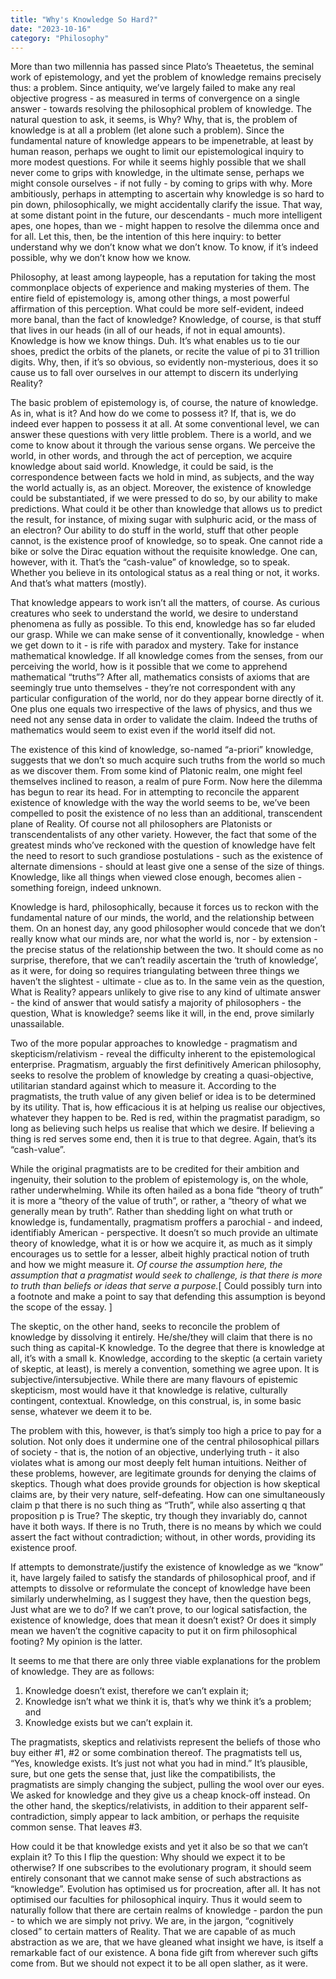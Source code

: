 ```yaml
---
title: "Why's Knowledge So Hard?"
date: "2023-10-16"
category: "Philosophy"
---
```


More than two millennia has passed since Plato’s Theaetetus, the seminal work of epistemology, and yet the problem of knowledge remains precisely thus: a problem. Since antiquity, we’ve largely failed to make any real objective progress - as measured in terms of convergence on a single answer - towards resolving the philosophical problem of knowledge. The natural question to ask, it seems, is Why? Why, that is, the problem of knowledge is at all a problem (let alone such a problem). Since the fundamental nature of knowledge appears to be impenetrable, at least by human reason, perhaps we ought to limit our epistemological inquiry to more modest questions. For while it seems highly possible that we shall never come to grips with knowledge, in the ultimate sense, perhaps we might console ourselves - if not fully - by coming to grips with why. More ambitiously, perhaps in attempting to ascertain why knowledge is so hard to pin down, philosophically, we might accidentally clarify the issue. That way, at some distant point in the future, our descendants - much more intelligent apes, one hopes, than we - might happen to resolve the dilemma once and for all. Let this, then, be the intention of this here inquiry: to better understand why we don’t know what we don’t know. To know, if it’s indeed possible, why we don’t know how we know.

Philosophy, at least among laypeople, has a reputation for taking the most commonplace objects of experience and making mysteries of them. The entire field of epistemology is, among other things, a most powerful affirmation of this perception. What could be more self-evident, indeed more banal, than the fact of knowledge? Knowledge, of course, is that stuff that lives in our heads (in all of our heads, if not in equal amounts). Knowledge is how we know things. Duh. It’s what enables us to tie our shoes, predict the orbits of the planets, or recite the value of pi to 31 trillion digits. Why, then, if it’s so obvious, so evidently non-mysterious, does it so cause us to fall over ourselves in our attempt to discern its underlying Reality?

The basic problem of epistemology is, of course, the nature of knowledge. As in, what is it? And how do we come to possess it? If, that is, we do indeed ever happen to possess it at all. At some conventional level, we can answer these questions with very little problem. There is a world, and we come to know about it through the various sense organs. We perceive the world, in other words, and through the act of perception, we acquire knowledge about said world. Knowledge, it could be said, is the correspondence between facts we hold in mind, as subjects, and the way the world actually is, as an object. Moreover, the existence of knowledge could be substantiated, if we were pressed to do so, by our ability to make predictions. What could it be other than knowledge that allows us to predict the result, for instance, of mixing sugar with sulphuric acid, or the mass of an electron? Our ability to do stuff in the world, stuff that other people cannot, is the existence proof of knowledge, so to speak. One cannot ride a bike or solve the Dirac equation without the requisite knowledge. One can, however, with it. That’s the “cash-value” of knowledge, so to speak. Whether you believe in its ontological status as a real thing or not, it works. And that’s what matters (mostly).

That knowledge appears to work isn’t all the matters, of course. As curious creatures who seek to understand the world, we desire to understand phenomena as fully as possible. To this end, knowledge has so far eluded our grasp. While we can make sense of it conventionally, knowledge - when we get down to it - is rife with paradox and mystery. Take for instance mathematical knowledge. If all knowledge comes from the senses, from our perceiving the world, how is it possible that we come to apprehend mathematical “truths”? After all, mathematics consists of axioms that are seemingly true unto themselves - they’re not correspondent with any particular configuration of the world, nor do they appear borne directly of it. One plus one equals two irrespective of the laws of physics, and thus we need not any sense data in order to validate the claim. Indeed the truths of mathematics would seem to exist even if the world itself did not.

The existence of this kind of knowledge, so-named “a-priori” knowledge, suggests that we don’t so much acquire such truths from the world so much as we discover them. From some kind of Platonic realm, one might feel themselves inclined to reason, a realm of pure Form. Now here the dilemma has begun to rear its head. For in attempting to reconcile the apparent existence of knowledge with the way the world seems to be, we’ve been compelled to posit the existence of no less than an additional, transcendent plane of Reality. Of course not all philosophers are Platonists or transcendentalists of any other variety. However, the fact that some of the greatest minds who’ve reckoned with the question of knowledge have felt the need to resort to such grandiose postulations - such as the existence of alternate dimensions - should at least give one a sense of the size of things. Knowledge, like all things when viewed close enough, becomes alien - something foreign, indeed unknown.

Knowledge is hard, philosophically, because it forces us to reckon with the fundamental nature of our minds, the world, and the relationship between them. On an honest day, any good philosopher would concede that we don’t really know what our minds are, nor what the world is, nor - by extension - the precise status of the relationship between the two. It should come as no surprise, therefore, that we can’t readily ascertain the ‘truth of knowledge’, as it were, for doing so requires triangulating between three things we haven’t the slightest - ultimate - clue as to. In the same vein as the question, What is Reality? appears unlikely to give rise to any kind of ultimate answer - the kind of answer that would satisfy a majority of philosophers - the question, What is knowledge? seems like it will, in the end, prove similarly unassailable.

Two of the more popular approaches to knowledge - pragmatism and skepticism/relativism - reveal the difficulty inherent to the epistemological enterprise. Pragmatism, arguably the first definitively American philosophy, seeks to resolve the problem of knowledge by creating a quasi-objective, utilitarian standard against which to measure it. According to the pragmatists, the truth value of any given belief or idea is to be determined by its utility. That is, how efficacious it is at helping us realise our objectives, whatever they happen to be. Red is red, within the pragmatist paradigm, so long as believing such helps us realise that which we desire. If believing a thing is red serves some end, then it is true to that degree. Again, that’s its “cash-value”.

While the original pragmatists are to be credited for their ambition and ingenuity, their solution to the problem of epistemology is, on the whole, rather underwhelming. While its often hailed as a bona fide “theory of truth” it is more a “theory of the value of truth”, or rather, a “theory of what we generally mean by truth”. Rather than shedding light on what truth or knowledge is, fundamentally, pragmatism proffers a parochial - and indeed, identifiably American - perspective. It doesn’t so much provide an ultimate theory of knowledge, what it is or how we acquire it, as much as it simply encourages us to settle for a lesser, albeit highly practical notion of truth and how we might measure it. _Of course the assumption here, the assumption that a pragmatist would seek to challenge, is that there is more to truth than beliefs or ideas that serve a purpose._[ Could possibly turn into a footnote and make a point to say that defending this assumption is beyond the scope of the essay. ]

The skeptic, on the other hand, seeks to reconcile the problem of knowledge by dissolving it entirely. He/she/they will claim that there is no such thing as capital-K knowledge. To the degree that there is knowledge at all, it’s with a small k. Knowledge, according to the skeptic (a certain variety of skeptic, at least), is merely a convention, something we agree upon. It is subjective/intersubjective. While there are many flavours of epistemic skepticism, most would have it that knowledge is relative, culturally contingent, contextual. Knowledge, on this construal, is, in some basic sense, whatever we deem it to be.

The problem with this, however, is that’s simply too high a price to pay for a solution. Not only does it undermine one of the central philosophical pillars of society - that is, the notion of an objective, underlying truth - it also violates what is among our most deeply felt human intuitions. Neither of these problems, however, are legitimate grounds for denying the claims of skeptics. Though what does provide grounds for objection is how skeptical claims are, by their very nature, self-defeating. How can one simultaneously claim p that there is no such thing as “Truth”, while also asserting q that proposition p is True? The skeptic, try though they invariably do, cannot have it both ways. If there is no Truth, there is no means by which we could assert the fact without contradiction; without, in other words, providing its existence proof.

If attempts to demonstrate/justify the existence of knowledge as we “know” it, have largely failed to satisfy the standards of philosophical proof, and if attempts to dissolve or reformulate the concept of knowledge have been similarly underwhelming, as I suggest they have, then the question begs, Just what are we to do? If we can’t prove, to our logical satisfaction, the existence of knowledge, does that mean it doesn’t exist? Or does it simply mean we haven’t the cognitive capacity to put it on firm philosophical footing? My opinion is the latter.

It seems to me that there are only three viable explanations for the problem of knowledge. They are as follows:

1. Knowledge doesn’t exist, therefore we can’t explain it;
2. Knowledge isn’t what we think it is, that’s why we think it’s a problem; and
3. Knowledge exists but we can’t explain it.

The pragmatists, skeptics and relativists represent the beliefs of those who buy either #1, #2 or some combination thereof. The pragmatists tell us, “Yes, knowledge exists. It’s just not what you had in mind.” It’s plausible, sure, but one gets the sense that, just like the compatibilists, the pragmatists are simply changing the subject, pulling the wool over our eyes. We asked for knowledge and they give us a cheap knock-off instead. On the other hand, the skeptics/relativists, in addition to their apparent self-contradiction, simply appear to lack ambition, or perhaps the requisite common sense. That leaves #3.

How could it be that knowledge exists and yet it also be so that we can’t explain it? To this I flip the question: Why should we expect it to be otherwise? If one subscribes to the evolutionary program, it should seem entirely consonant that we cannot make sense of such abstractions as “knowledge”. Evolution has optimised us for procreation, after all. It has not optimised our faculties for philosophical inquiry. Thus it would seem to naturally follow that there are certain realms of knowledge - pardon the pun - to which we are simply not privy. We are, in the jargon, “cognitively closed” to certain matters of Reality. That we are capable of as much abstraction as we are, that we have gleaned what insight we have, is itself a remarkable fact of our existence. A bona fide gift from wherever such gifts come from. But we should not expect it to be all open slather, as it were.
